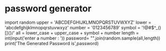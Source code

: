 # password generator
import random
upper = 'ABCDEFGHIJKLMNOPQRSTUVWXYZ'
lower = 'abcdefghijklmnopqrstuvwxyz'
number = '0123456789'
symbol = '!@#$^_()[]{}/'
all = lower_case + upper_case + symbol + number
length = int(input('enter a number : '))
password= "".join(random.sample(all,length))
print('The Generated Password is',password)
